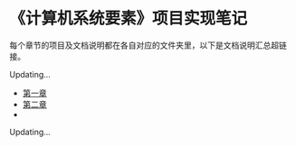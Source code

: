 # 《计算机系统要素》项目实现笔记

每个章节的项目及文档说明都在各自对应的文件夹里，以下是文档说明汇总超链接。

Updating...

* [第一章](https://github.com/CuiEM/Nand2Tetris_learing_logs/blob/master/01/01_log_%E4%B8%AD%E6%96%87.md)
* [第二章](https://github.com/CuiEM/Nand2Tetris_learing_logs/blob/master/02/02_log_%E4%B8%AD%E6%96%87.md)
*

Updating...
